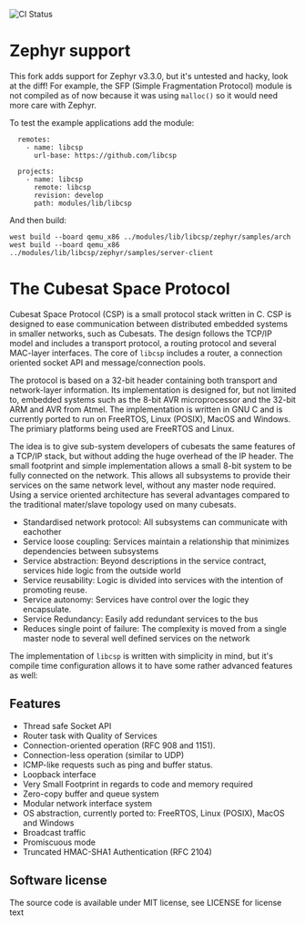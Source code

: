 ![CI Status](https://github.com/libcsp/libcsp/actions/workflows/build-test.yml/badge.svg)

# Zephyr support
This fork adds support for Zephyr v3.3.0, but it's untested and hacky, look at the diff!
For example, the SFP (Simple Fragmentation Protocol) module is not compiled as of now because it was using `malloc()` so it would need more
care with Zephyr.

To test the example applications add the module:
```
  remotes:
    - name: libcsp
      url-base: https://github.com/libcsp

  projects:
    - name: libcsp
      remote: libcsp
      revision: develop
      path: modules/lib/libcsp
```

And then build:
```
west build --board qemu_x86 ../modules/lib/libcsp/zephyr/samples/arch
west build --board qemu_x86 ../modules/lib/libcsp/zephyr/samples/server-client
```

# The Cubesat Space Protocol

Cubesat Space Protocol (CSP) is a small protocol stack written in C. CSP
is designed to ease communication between distributed embedded systems
in smaller networks, such as Cubesats. The design follows the TCP/IP
model and includes a transport protocol, a routing protocol and several
MAC-layer interfaces. The core of `libcsp`
includes a router, a connection oriented socket API and
message/connection pools.

The protocol is based on a 32-bit header containing both transport and
network-layer information. Its implementation is designed for, but not
limited to, embedded systems such as the 8-bit AVR microprocessor and
the 32-bit ARM and AVR from Atmel. The implementation is written in GNU
C and is currently ported to run on FreeRTOS, Linux (POSIX), MacOS and
Windows. The primiary platforms being used are FreeRTOS and Linux.

The idea is to give sub-system developers of cubesats the same features
of a TCP/IP stack, but without adding the huge overhead of the IP
header. The small footprint and simple implementation allows a small
8-bit system to be fully connected on the network. This allows all
subsystems to provide their services on the same network level, without
any master node required. Using a service oriented architecture has
several advantages compared to the traditional mater/slave topology used
on many cubesats.

  - Standardised network protocol: All subsystems can communicate with
    eachother
  - Service loose coupling: Services maintain a relationship that
    minimizes dependencies between subsystems
  - Service abstraction: Beyond descriptions in the service contract,
    services hide logic from the outside world
  - Service reusability: Logic is divided into services with the
    intention of promoting reuse.
  - Service autonomy: Services have control over the logic they
    encapsulate.
  - Service Redundancy: Easily add redundant services to the bus
  - Reduces single point of failure: The complexity is moved from a
    single master node to several well defined services on the network

The implementation of `libcsp` is written
with simplicity in mind, but it's compile time configuration allows it
to have some rather advanced features as well:

## Features

  - Thread safe Socket API
  - Router task with Quality of Services
  - Connection-oriented operation (RFC 908 and 1151).
  - Connection-less operation (similar to UDP)
  - ICMP-like requests such as ping and buffer status.
  - Loopback interface
  - Very Small Footprint in regards to code and memory required
  - Zero-copy buffer and queue system
  - Modular network interface system
  - OS abstraction, currently ported to: FreeRTOS, Linux (POSIX), MacOS
    and Windows
  - Broadcast traffic
  - Promiscuous mode
  - Truncated HMAC-SHA1 Authentication (RFC 2104)

## Software license

The source code is available under MIT license, see LICENSE for license text

